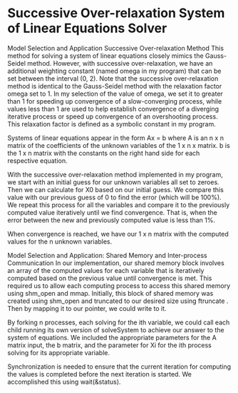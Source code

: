 # Successive Over-relaxation System of Linear Equations Solver

Model Selection and Application
Successive Over-relaxation Method
This method for solving a system of linear equations closely mimics the Gauss-Seidel method. However, with successive over-relaxation, we have an additional weighting constant (named omega in my program) that can be set between the interval (0, 2). Note that the successive over-relaxation method is identical to the Gauss-Seidel method with the relaxation factor omega set to 1. In my selection of the value of omega, we set it to greater than 1 for speeding up convergence of a slow-converging process, while values less than 1 are used to help establish convergence of a diverging iterative process or speed up convergence of an overshooting process. This relaxation factor is defined as a symbolic constant in my program.

Systems of linear equations appear in the form Ax = b where A is an n x n matrix of the coefficients of the unknown variables of the 1 x n x matrix. b is the 1 x n matrix with the constants on the right hand side for each respective equation.

With the successive over-relaxation method implemented in my program, we start with an initial guess for our unknown variables all set to zeroes. Then we can calculate for X0 based on our initial guess. We compare this value with our previous guess of 0 to find the error (which will be 100%). We repeat this process for all the variables and compare it to the previously computed value iteratively until we find convergence. That is, when the error between the new and previously computed value is less than 1%. 

When convergence is reached, we have our 1 x n matrix with the computed values for the n unknown variables.

Model Selection and Application:
Shared Memory and Inter-process Communication
In our implementation, our shared memory block involves an array of the computed values for each variable that is iteratively computed based on the previous value until convergence is met. This required us to allow each computing process to access this shared memory using shm_open and mmap. Initially, this block of shared memory was created using shm_open and truncated to our desired size using ftruncate . Then by mapping it to our pointer, we could write to it.

By forking n processes, each solving for the ith variable, we could call each child running its own version of solveSystem to achieve our answer to the system of equations. We included the appropriate parameters for the A matrix input, the b matrix, and the parameter for Xi for the ith process solving for its appropriate variable.

Synchronization is needed to ensure that the current iteration for computing the values is completed before the next iteration is started. We accomplished this using wait(&status).
